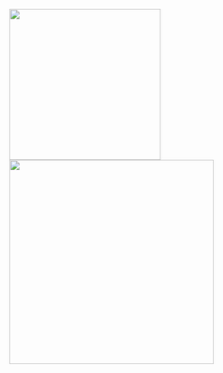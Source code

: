 <!--
- 📫 How to reach me:<br>
by e-mail: [![Mail](https://img.shields.io/badge/-Mail-blue?style=flat&logo=Gmail&logoColor=white&link=mailto:MAIL@gmail.com)](mailto:MAIL@gmail.com)<br>
on LinkedIn: [![Linkedin Profile](https://img.shields.io/badge/-LinkedIn_Profile-0072b1?style=flat&logo=Linkedin&logoColor=white&link=https://www.linkedin.com/in/USER/)](https://www.linkedin.com/in/USER/)<br>

Here are some ideas to get you started:

- 🔭 I’m currently working on ...
- 🌱 I’m currently learning ...
- 👯 I’m looking to collaborate on ...
- 🤔 I’m looking for help with ...
- 💬 Ask me about ...
- 📫 How to reach me: ...
- 😄 Pronouns: ...
- ⚡ Fun fact: ...

  <img align="center" src="https://github-readme-stats.vercel.app/api/pin/?username=kodpe&repo=github-readme-stats" />

![Alt text](header.png?raw=true "Title")

-->

<a href="https://github.com/kodpe"><img width="270" align="left" src="https://github-readme-stats.vercel.app/api/top-langs/?username=kodpe&count_private=true&hide_title=false&langs_count=2&hide=shell,html,makefile,batchfile,css&layout=compact&custom_title=Languages&hide_border=false&theme=github_dark&title_color=FFFFFF&text_color=FFFFFF&icon_color=&bg_color=&border_color=&border_radius=0"/>
</a>
<a href="https://github.com/kodpe"><img width="365" align="left" src="https://github-readme-stats.vercel.app/api?username=kodpe&hide_title=true&hide=issues,contribs&count_private=true&include_all_commits=true&show_icons=true&custom_title=Stats&hide_border=false&theme=github_dark&title_color=FFFFFF&text_color=FFFFFF&icon_color=FFFFFF&bg_color=&border_color=&border_radius=0"/>
</a>

<!--
<a href="https://github.com/kodpe/42test-gnl-station-2022">
  <img align="center" src="https://github-readme-stats.vercel.app/api/pin/?username=kodpe&repo=42test-gnl-station-2022" />
</a>

<a href="https://github.com/kodpe/42test-printf">
  <img align="center" src="https://github-readme-stats.vercel.app/api/pin/?username=kodpe&repo=42test-printf" />
</a>
-->


